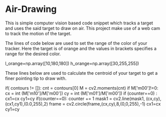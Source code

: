 # Air-Drawing



This is  simple computer vision based code snippet which tracks a target and uses the said target to draw on air.
This project make use of a web cam to track the motion of the target.

The lines of code below are used to set the range of the color of your tracker. Here  the target is of orange and
the values in brackets specifies a range for the desired color.

l_orange=np.array([10,180,180])
h_orange=np.array([30,255,255])


These lines below are used to calculate the centroid of your target to get a finer pointing tip to draw with.

if( contours != []):
        cnt = contours[0]
        M = cv2.moments(cnt)
        if M['m00']!=0:
            cx = int (M['m10']/M['m00'])
            cy = int (M['m01']/M['m00'])
            if (counter==0) :
                cx1=cx
                cy1=cy
            if(counter==0):
                counter += 1
            mask1 = cv2.line(mask1, (cx,cy),(cx1,cy1),(0.0,255),2)
            frame = cv2.circle(frame,(cx,cy),8,(0,0,255),-1)
            cx1=cx
            cy1=cy




